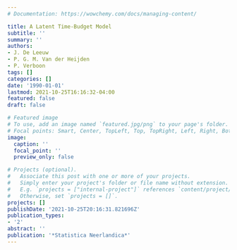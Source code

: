 ```yaml
---
# Documentation: https://wowchemy.com/docs/managing-content/

title: A Latent Time-Budget Model
subtitle: ''
summary: ''
authors:
- J. De Leeuw
- P. G. M. Van der Heijden
- P. Verboon
tags: []
categories: []
date: '1990-01-01'
lastmod: 2021-10-25T16:16:32-04:00
featured: false
draft: false

# Featured image
# To use, add an image named `featured.jpg/png` to your page's folder.
# Focal points: Smart, Center, TopLeft, Top, TopRight, Left, Right, BottomLeft, Bottom, BottomRight.
image:
  caption: ''
  focal_point: ''
  preview_only: false

# Projects (optional).
#   Associate this post with one or more of your projects.
#   Simply enter your project's folder or file name without extension.
#   E.g. `projects = ["internal-project"]` references `content/project/deep-learning/index.md`.
#   Otherwise, set `projects = []`.
projects: []
publishDate: '2021-10-25T20:16:31.821696Z'
publication_types:
- '2'
abstract: ''
publication: '*Statistica Neerlandica*'
---
```

